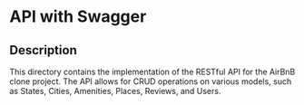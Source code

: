 # API with Swagger

## Description
This directory contains the implementation of the RESTful API for the AirBnB clone project. The API allows for CRUD operations on various models, such as States, Cities, Amenities, Places, Reviews, and Users.
